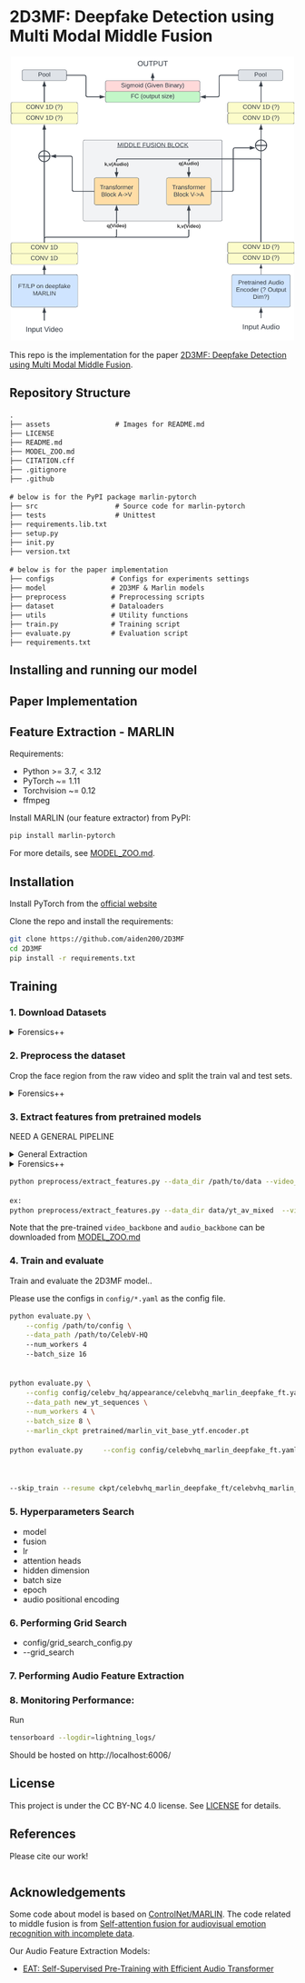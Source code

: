 # 2D3MF: Deepfake Detection using Multi Modal Middle Fusion

<div align="center">
    <img src="assets/architecture.png" width="500" height="500">
</div>

<!--<div>-->
<!--    <img src="assets/teaser.svg">-->
<!--    <p></p>-->
<!--</div>-->

<!--<div align="center">-->
<!--    <a href="https://github.com/ControlNet/MARLIN/network/members">-->
<!--        <img src="https://img.shields.io/github/forks/ControlNet/MARLIN?style=flat-square">-->
<!--    </a>-->
<!--    <a href="https://github.com/ControlNet/MARLIN/stargazers">-->
<!--        <img src="https://img.shields.io/github/stars/ControlNet/MARLIN?style=flat-square">-->
<!--    </a>-->
<!--    <a href="https://github.com/ControlNet/MARLIN/issues">-->
<!--        <img src="https://img.shields.io/github/issues/ControlNet/MARLIN?style=flat-square">-->
<!--    </a>-->
<!--    <a href="https://github.com/ControlNet/MARLIN/blob/master/LICENSE">-->
<!--        <img src="https://img.shields.io/badge/license-CC%20BY--NC%204.0-97ca00?style=flat-square">-->
<!--    </a>-->
<!--    <a href="https://arxiv.org/abs/2211.06627">-->
<!--        <img src="https://img.shields.io/badge/arXiv-2211.06627-b31b1b.svg?style=flat-square">-->
<!--    </a>-->
<!--</div>-->

<!--<div align="center">    -->
<!--    <a href="https://pypi.org/project/marlin-pytorch/">-->
<!--        <img src="https://img.shields.io/pypi/v/marlin-pytorch?style=flat-square">-->
<!--    </a>-->
<!--    <a href="https://pypi.org/project/marlin-pytorch/">-->
<!--        <img src="https://img.shields.io/pypi/dm/marlin-pytorch?style=flat-square">-->
<!--    </a>-->
<!--    <a href="https://www.python.org/"><img src="https://img.shields.io/pypi/pyversions/marlin-pytorch?style=flat-square"></a>-->
<!--    <a href="https://pytorch.org/"><img src="https://img.shields.io/badge/PyTorch-%3E%3D1.8.0-EE4C2C?style=flat-square&logo=pytorch"></a>-->
<!--</div>-->

<!--<div align="center">-->
<!--    <a href="https://github.com/ControlNet/MARLIN/actions"><img src="https://img.shields.io/github/actions/workflow/status/ControlNet/MARLIN/unittest.yaml?branch=dev&label=unittest&style=flat-square"></a>-->
<!--    <a href="https://github.com/ControlNet/MARLIN/actions"><img src="https://img.shields.io/github/actions/workflow/status/ControlNet/MARLIN/release.yaml?branch=master&label=release&style=flat-square"></a>-->
<!--    <a href="https://coveralls.io/github/ControlNet/MARLIN"><img src="https://img.shields.io/coverallsCoverage/github/ControlNet/MARLIN?style=flat-square"></a>-->
<!--</div>-->

This repo is the implementation for the paper
[2D3MF: Deepfake Detection using Multi Modal Middle Fusion](https://).

## Repository Structure

```
.
├── assets                # Images for README.md
├── LICENSE
├── README.md
├── MODEL_ZOO.md
├── CITATION.cff
├── .gitignore
├── .github

# below is for the PyPI package marlin-pytorch
├── src                   # Source code for marlin-pytorch
├── tests                 # Unittest
├── requirements.lib.txt
├── setup.py
├── init.py
├── version.txt

# below is for the paper implementation
├── configs              # Configs for experiments settings
├── model                # 2D3MF & Marlin models
├── preprocess           # Preprocessing scripts
├── dataset              # Dataloaders
├── utils                # Utility functions
├── train.py             # Training script
├── evaluate.py          # Evaluation script
├── requirements.txt

```

## Installing and running our model

## Paper Implementation

## Feature Extraction - MARLIN

Requirements:

- Python >= 3.7, < 3.12
- PyTorch ~= 1.11
- Torchvision ~= 0.12
- ffmpeg

Install MARLIN (our feature extractor) from PyPI:

```bash
pip install marlin-pytorch
```

For more details, see [MODEL_ZOO.md](MODEL_ZOO.md).

## Installation

Install PyTorch from the [official website](https://pytorch.org/get-started/locally/)

Clone the repo and install the requirements:

```bash
git clone https://github.com/aiden200/2D3MF
cd 2D3MF
pip install -r requirements.txt
```

## Training

### 1. Download Datasets

<details>
  <summary>Forensics++</summary>
We cannot offer the direct script in our repository due to their terms on using the dataset. Please follow the instructions on the [Forensics++](https://github.com/ondyari/FaceForensics?tab=readme-ov-file) page to obtain the download script.

#### Storage
```bash
- FaceForensics++
    - The original downladed source videos from youtube: 38.5GB
    - All h264 compressed videos with compression rate factor
        - raw/0: ~500GB
        - 23: ~10GB (Which we use)
```

#### Downloading the data
Please download the [Forensics++](https://github.com/ondyari/FaceForensics?tab=readme-ov-file) dataset. We used the all light compressed original & altered videos of three manipulation methods. It's the script in the Forensics++ repository that ends with: `<output path> -d all -c c23 -t videos`


The script offers two servers which can be selected by add `--server <EU or CA>`. If the `EU` server is not working for you, you can also try `EU2` which has been reported to work in some of those instances. 

#### Audio download

Once the first two steps are executed, you should have a structure of 
```bash
-- Parent_dir
|-- manipulated_sequences
|-- original_sequences
```

Since the Forensics++ dataset doesn't provide audio data, we need to extract the data ourselves. Please run the script in the Forensics++ repository that ends with: `<Parent_dir from last step> -d original_youtube_videos_info`

Now you should have a directory with the following structure:
```bash
-- Parent_dir
|-- manipulated_sequences
|-- original_sequences
|-- downloaded_videos_info
```

Please run the script from our repository:
`python3 preprocess/faceforensics_scripts/extract_audio.py --dir [Parent_dir]`

After this, you should have a directory with the following structure:

```bash
-- Parent_dir
|-- manipulated_sequences
|-- original_sequences
|-- downloaded_videos_info
|-- audio_clips    
```


#### References
- Andreas Rössler, Davide Cozzolino, Luisa Verdoliva, Christian Riess, Justus Thies, Matthias Nießner. "FaceForensics++: Learning to Detect Manipulated Facial Images." In *International Conference on Computer Vision (ICCV)*, 2019.

</details>


### 2. Preprocess the dataset

Crop the face region from the raw video and split the train val and test sets.

<details>
  <summary>Forensics++</summary>

Please make sure the forensices++ dir is set up as the following from step 1.

```bash
-- Parent_dir
|-- manipulated_sequences
|-- original_sequences
|-- downloaded_videos_info
|-- audio_clips  
```

Run: 
```bash
python3 preprocess/faceforensics_scripts/faceforensics_preprocess.py --data_dir [Parent_dir] --test .1 --val .1
```
</details>


### 3. Extract features from pretrained models

NEED A GENERAL PIPELINE

<details>
  <summary>General Extraction</summary>

</details>

<details>
  <summary>Forensics++</summary>
Please make sure the forensices++ dir is set up as the following from step 1.

```bash
-- Parent_dir
|-- manipulated_sequences
|-- original_sequences
|-- downloaded_videos_info
|-- audio_clips  
```

Run: 
```bash
python3 preprocess/faceforensics_scripts/faceforensics_preprocess.py --data_dir [Parent_dir] --test .1 --val .1
```
</details>

```bash
python preprocess/extract_features.py --data_dir /path/to/data --video_backbone marlin_vit_base_ytf --audio_backbone MFCC

ex:
python preprocess/extract_features.py --data_dir data/yt_av_mixed  --video_backbone marlin_vit_base_ytf --audio_backbone MFCC --dataset forensics++ 
```

Note that the pre-trained `video_backbone` and `audio_backbone` can be downloaded from [MODEL_ZOO.md](MODEL_ZOO.md)

### 4. Train and evaluate

Train and evaluate the 2D3MF model..

Please use the configs in `config/*.yaml` as the config file.

```bash
python evaluate.py \
    --config /path/to/config \
    --data_path /path/to/CelebV-HQ
    --num_workers 4
    --batch_size 16


python evaluate.py \
    --config config/celebv_hq/appearance/celebvhq_marlin_deepfake_ft.yaml \
    --data_path new_yt_sequences \
    --num_workers 4 \
    --batch_size 8 \
    --marlin_ckpt pretrained/marlin_vit_base_ytf.encoder.pt

python evaluate.py     --config config/celebvhq_marlin_deepfake_ft.yaml     --data_path data/yt_av_mixed     --num_workers 4     --batch_size 256     --marlin_ckpt pretrained/marlin_vit_small_ytf.encoder.pt --epochs 500



--skip_train --resume ckpt/celebvhq_marlin_deepfake_ft/celebvhq_marlin_deepfake_ft-epoch=121-val_auc=0.587.ckpt

```

### 5. Hyperparameters Search

- model
- fusion
- lr
- attention heads
- hidden dimension
- batch size
- epoch
- audio positional encoding

### 6. Performing Grid Search

- config/grid_search_config.py
- --grid_search

### 7. Performing Audio Feature Extraction


### 8. Monitoring Performance:
Run
```bash
tensorboard --logdir=lightning_logs/
```

Should be hosted on http://localhost:6006/

</details>

## License

This project is under the CC BY-NC 4.0 license. See [LICENSE](LICENSE) for details.

## References

Please cite our work!

```bibtex

```

## Acknowledgements

Some code about model is based on [ControlNet/MARLIN](https://github.com/ControlNet/MARLIN). The code related to middle fusion
is from [Self-attention fusion for audiovisual emotion recognition with incomplete data](https://arxiv.org/abs/2201.11095).

Our Audio Feature Extraction Models:
 - [EAT: Self-Supervised Pre-Training with Efficient Audio Transformer](https://github.com/cwx-worst-one/EAT)